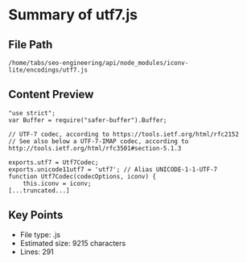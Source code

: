 # Summary of utf7.js
  
## File Path
`/home/tabs/seo-engineering/api/node_modules/iconv-lite/encodings/utf7.js`

## Content Preview
```
"use strict";
var Buffer = require("safer-buffer").Buffer;

// UTF-7 codec, according to https://tools.ietf.org/html/rfc2152
// See also below a UTF-7-IMAP codec, according to http://tools.ietf.org/html/rfc3501#section-5.1.3

exports.utf7 = Utf7Codec;
exports.unicode11utf7 = 'utf7'; // Alias UNICODE-1-1-UTF-7
function Utf7Codec(codecOptions, iconv) {
    this.iconv = iconv;
[...truncated...]
```

## Key Points
- File type: .js
- Estimated size: 9215 characters
- Lines: 291
